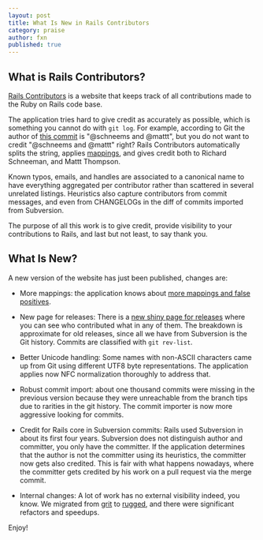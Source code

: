 ```yaml
---
layout: post
title: What Is New in Rails Contributors
category: praise
author: fxn
published: true
---
```


## What is Rails Contributors?

[Rails Contributors](http://contributors.rubyonrails.org) is a website that keeps track of all contributions made to the Ruby on Rails code base.

The application tries hard to give credit as accurately as possible, which is something you cannot do with `git log`. For example, according to Git the author of [this commit](https://github.com/rails/rails/commit/ef91cddb48d1fa8d1a34e8e5ac68fe9eb56c160f) is "@schneems and @mattt", but you do not want to credit "@schneems and @mattt" right? Rails Contributors automatically splits the string, applies [mappings](https://github.com/fxn/rails-contributors/blob/master/app/models/names_manager.rb), and gives credit both to Richard Schneeman, and Mattt Thompson.

Known typos, emails, and handles are associated to a canonical name to have everything aggregated per contributor rather than scattered in several unrelated listings. Heuristics also capture contributors from commit messages, and even from CHANGELOGs in the diff of commits imported from Subversion.

The purpose of all this work is to give credit, provide visibility to your contributions to Rails, and last but not least, to say thank you.

## What Is New?

A new version of the website has just been published, changes are:

* More mappings: the application knows about [more mappings and false positives](https://github.com/fxn/rails-contributors/blob/master/app/models/names_manager.rb).

* New page for releases: There is a [new shiny page for releases](http://contributors.rubyonrails.org/releases) where you can see who contributed what in any of them. The breakdown is approximate for old releases, since all we have from Subversion is the Git history. Commits are classified with `git rev-list`.

* Better Unicode handling: Some names with non-ASCII characters came up from Git using different UTF8 byte representations. The application applies now NFC normalization thoroughly to address that.

* Robust commit import: about one thousand commits were missing in the previous version because they were unreachable from the branch tips due to rarities in the git history. The commit importer is now more aggressive looking for commits.

* Credit for Rails core in Subversion commits: Rails used Subversion in about its first four years. Subversion does not distinguish author and committer, you only have the committer. If the application determines that the author is not the committer using its heuristics, the committer now gets also credited. This is fair with what happens nowadays, where the committer gets credited by his work on a pull request via the merge commit.

* Internal changes: A lot of work has no external visibility indeed, you know. We migrated from [grit](https://github.com/mojombo/grit) to [rugged](https://github.com/libgit2/rugged), and there were significant refactors and speedups.

Enjoy!
